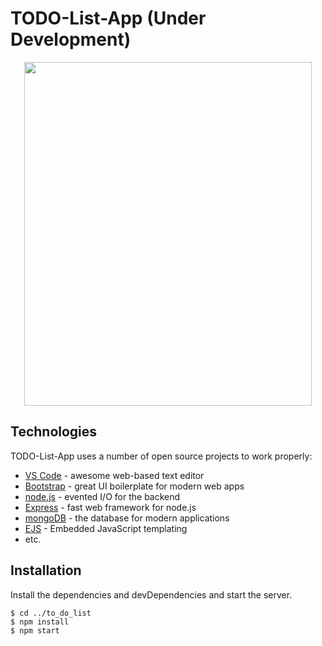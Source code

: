 # TODO-List-App (Under Development)
<p align="center">
  <img width="460" height="550" src="https://user-images.githubusercontent.com/31281299/98250302-47364e80-1f9d-11eb-961d-02f99e6b5ea8.jpg">
</p>

## Technologies
TODO-List-App uses a number of open source projects to work properly:
* [VS Code](//code.visualstudio.com/) - awesome web-based text editor
* [Bootstrap](//getbootstrap.com/) - great UI boilerplate for modern web apps
* [node.js](//nodejs.org/en/) - evented I/O for the backend
* [Express](//expressjs.com/) - fast web framework for node.js
* [mongoDB](//www.mongodb.com/) - the database for modern applications
* [EJS](//ejs.co/) - Embedded JavaScript templating
* etc.
	
## Installation
Install the dependencies and devDependencies and start the server.

```
$ cd ../to_do_list
$ npm install
$ npm start
```
